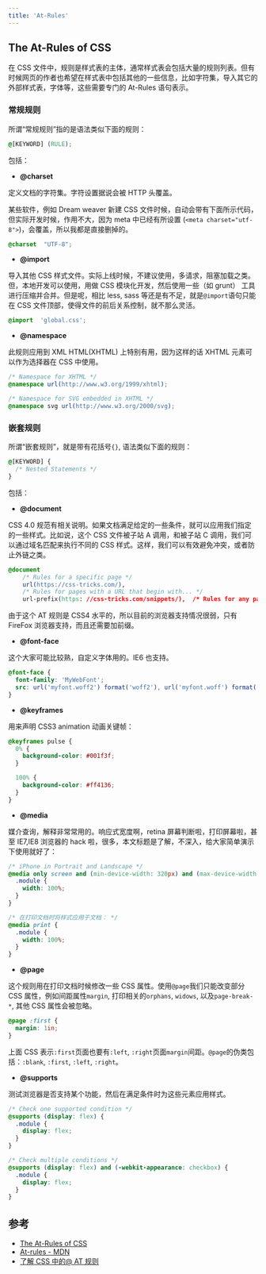 ```yaml
---
title: 'At-Rules'
---
```


## The At-Rules of CSS

在 CSS 文件中，规则是样式表的主体，通常样式表会包括大量的规则列表。但有时候网页的作者也希望在样式表中包括其他的一些信息，比如字符集，导入其它的外部样式表，字体等，这些需要专门的 At-Rules 语句表示。

### 常规规则

所谓“常规规则”指的是语法类似下面的规则：

```css
@[KEYWORD] (RULE);
```

包括：

- **@charset**

定义文档的字符集。字符设置据说会被 HTTP 头覆盖。

某些软件，例如 Dream weaver 新建 CSS 文件时候，自动会带有下面所示代码，但实际开发时候，作用不大，因为 meta 中已经有所设置 (`<meta charset="utf-8">`)，会覆盖，所以我都是直接删掉的。

```css
@charset  "UTF-8";
```

- **@import**

导入其他 CSS 样式文件。实际上线时候，不建议使用，多请求，阻塞加载之类。但，本地开发可以使用，用做 CSS 模块化开发，然后使用一些（如 grunt） 工具进行压缩并合并。但是呢，相比 less, sass 等还是有不足，就是`@import`语句只能在 CSS 文件顶部，使得文件的前后关系控制，就不那么灵活。

```css
@import  'global.css';
```

*   **@namespace**

此规则应用到 XML HTML(XHTML) 上特别有用，因为这样的话 XHTML 元素可以作为选择器在 CSS 中使用。

```css
/* Namespace for XHTML */
@namespace url(http://www.w3.org/1999/xhtml);

/* Namespace for SVG embedded in XHTML */
@namespace svg url(http://www.w3.org/2000/svg);
```

### 嵌套规则

所谓“嵌套规则”，就是带有花括号`{}`, 语法类似下面的规则：

```css
@[KEYWORD] {
  /* Nested Statements */
}
```

包括：

*   **@document**

CSS 4.0 规范有相关说明。如果文档满足给定的一些条件，就可以应用我们指定的一些样式。比如说，这个 CSS 文件被子站 A 调用，和被子站 C 调用，我们可以通过域名匹配来执行不同的 CSS 样式。这样，我们可以有效避免冲突，或者防止外链之类。

```css
@document
	/* Rules for a specific page */
	url(https://css-tricks.com/),
	/* Rules for pages with a URL that begin with... */
	url-prefix(https: //css-tricks.com/snippets/),  /* Rules for any page hosted on a domain */  domain(css-tricks.com),  /* Rules for all secure pages */  regexp("https:.*")  {  /* Start styling */  body  {  font-family: Comic Sans;  }  }
```

由于这个 AT 规则是 CSS4 水平的，所以目前的浏览器支持情况很弱，只有 FireFox 浏览器支持，而且还需要加前缀。

*   **@font-face**

这个大家可能比较熟，自定义字体用的。IE6 也支持。

```css
@font-face {
  font-family: 'MyWebFont';
  src: url('myfont.woff2') format('woff2'), url('myfont.woff') format('woff');
}
```

*   **@keyframes**

用来声明 CSS3 animation 动画关键帧：

```css
@keyframes pulse {
  0% {
    background-color: #001f3f;
  }

  100% {
    background-color: #ff4136;
  }
}
```

*   **@media**

媒介查询，解释非常常用的。响应式宽度啊，retina 屏幕判断啦，打印屏幕啦，甚至 IE7,IE8 浏览器的 hack 啦，很多，本文标题是了解，不深入，给大家简单演示下使用就好了：

```css
/* iPhone in Portrait and Landscape */
@media only screen and (min-device-width: 320px) and (max-device-width: 480px) and (-webkit-min-device-pixel-ratio: 2) {
  .module {
    width: 100%;
  }
}
```

```css
/* 在打印文档时将样式应用于文档： */
@media print {
  .module {
    width: 100%;
  }
}
```

*   **@page**

这个规则用在打印文档时候修改一些 CSS 属性。使用`@page`我们只能改变部分 CSS 属性，例如间距属性`margin`, 打印相关的`orphans`, `widows`, 以及`page-break-*`, 其他 CSS 属性会被忽略。

```css
@page :first {
  margin: 1in;
}
```

上面 CSS 表示`:first`页面也要有`:left`, `:right`页面`margin`间距。`@page`的伪类包括：`:blank`, `:first`, `:left`, `:right`。

*   **@supports**

测试浏览器是否支持某个功能，然后在满足条件时为这些元素应用样式。

```css
/* Check one supported condition */ 
@supports (display: flex) {
  .module {
    display: flex;
  }
}

/* Check multiple conditions */
@supports (display: flex) and (-webkit-appearance: checkbox) {
  .module {
    display: flex;
  }
}
```

## 参考

- [The At-Rules of CSS](https://css-tricks.com/the-at-rules-of-css/)
- [At-rules - MDN](https://developer.mozilla.org/zh-CN/docs/Web/CSS/At-rule)
- [了解 CSS 中的@ AT 规则](https://www.zhangxinxu.com/wordpress/2015/08/know-css-at-rules/)